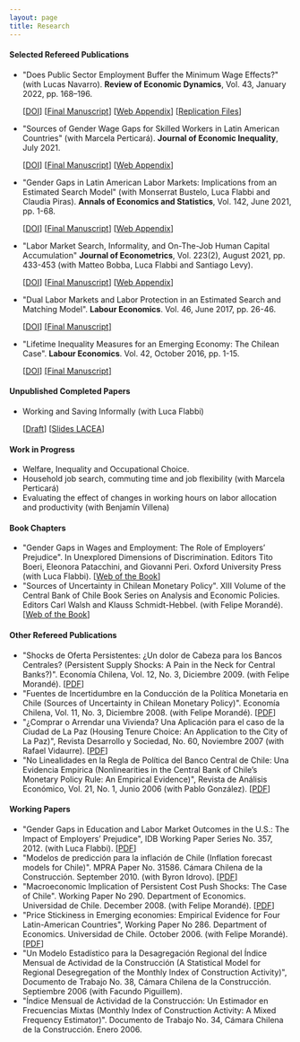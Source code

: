 ```yaml
---
layout: page
title: Research
---
```


#### Selected Refereed Publications

- "Does Public Sector Employment Buffer the Minimum Wage Effects?" (with Lucas Navarro). **Review of Economic Dynamics**, Vol. 43, January 2022, pp. 168–196. 

    [[DOI](https://doi.org/10.1016/j.red.2021.02.004)] [[Final Manuscript](/assets/pdf/Navarro_Tejada_RED_2022.pdf)] [[Web Appendix](/assets/pdf/Navarro_Tejada_RED_2022_Appendix.pdf)] [[Replication Files](https://ideas.repec.org/c/red/ccodes/20-43.html)]

- "Sources of Gender Wage Gaps for Skilled Workers in Latin American Countries" (with Marcela Perticará). **Journal of Economic Inequality**, July 2021. 

    [[DOI](https://link.springer.com/10.1007/s10888-021-09500-y)] [[Final Manuscript](https://rdcu.be/cpQzV)] [[Web Appendix](/assets/pdf/Perticara_Tejada_GGLA_2021_appendix.pdf)]

- "Gender Gaps in Latin American Labor Markets: Implications from an Estimated Search Model" (with Monserrat Bustelo, Luca Flabbi and Claudia Piras). **Annals of Economics and Statistics**, Vol. 142, June 2021, pp. 1-68. 

    [[DOI](https://doi.org/10.15609/annaeconstat2009.142.0111)] [[Final Manuscript](/assets/pdf/TPFBpaper2021.pdf)] [[Web Appendix](/assets/pdf/TPFBpaper2021_appendix.pdf)]

- "Labor Market Search, Informality, and On-The-Job Human Capital Accumulation" **Journal of Econometrics**, Vol. 223(2), August 2021, pp. 433-453 (with Matteo Bobba, Luca Flabbi and Santiago Levy). 

    [[DOI](https://doi.org/10.1016/j.jeconom.2019.05.026)] [[Final Manuscript](/assets/pdf/Bobba_Flabbi_Levy_Tejada_JE_2021.pdf)] [[Web Appendix](/assets/pdf/Bobba_Flabbi_Levy_Tejada_WebAppendix.pdf)]

- "Dual Labor Markets and Labor Protection in an Estimated Search and Matching Model". **Labour Economics**. Vol. 46, June 2017, pp. 26-46. 

    [[DOI](https://doi.org/10.1016/j.labeco.2017.03.002)] [[Final Manuscript]](/assets/pdf/Tejada_LE_2017.pdf)

- "Lifetime Inequality Measures for an Emerging Economy: The Chilean Case". **Labour Economics**. Vol. 42, October 2016, pp. 1-15. 

    [[DOI](https://doi.org/10.1016/j.labeco.2016.06.002)] [[Final Manuscript]](/assets/pdf/Tejada_LE_2016.pdf)

#### Unpublished Completed Papers

- Working and Saving Informally (with Luca Flabbi) 

    [[Draft](/assets/pdf/Flabbi_Tejada_wsi_2022.pdf)] [[Slides LACEA](/assets/pdf/main_short.pdf)]

#### Work in Progress

- Welfare, Inequality and Occupational Choice.
- Household job search, commuting time and job flexibility (with Marcela Perticará)
- Evaluating the effect of changes in working hours on labor allocation and productivity (with Benjamín Villena)

#### Book Chapters

- "Gender Gaps in Wages and Employment: The Role of Employers’ Prejudice". In Unexplored Dimensions of Discrimination. Editors Tito Boeri, Eleonora Patacchini, and Giovanni Peri. Oxford University Press (with Luca Flabbi). [[Web of the Book](https://global.oup.com/academic/product/unexplored-dimensions-of-discrimination-9780198729853?q=Boeri&lang=en&cc=cl)]
- "Sources of Uncertainty in Chilean Monetary Policy". XIII Volume of the Central Bank of Chile Book Series on Analysis and Economic Policies. Editors Carl Walsh and Klauss Schmidt-Hebbel. (with Felipe Morandé). [[Web of the Book](https://www.bcentral.cl/en/web/central-bank-of-chile/-/volume-13-monetary-policy-under-uncertainty-and-learni-1)]

#### Other Refereed Publications

- "Shocks de Oferta Persistentes: ¿Un dolor de Cabeza para los Bancos Centrales? (Persistent Supply Shocks: A Pain in the Neck for Central Banks?)". Economía Chilena, Vol. 12, No. 3, Diciembre 2009. (with Felipe Morandé). [[PDF](https://www.bcentral.cl/en/web/guest/-/economia-chilena-volumen-12-n-3-diciembre-2009)]
- "Fuentes de Incertidumbre en la Conducción de la Política Monetaria en Chile (Sources of Uncertainty in Chilean Monetary Policy)". Economía Chilena, Vol. 11, No. 3, Diciembre 2008. (with Felipe Morandé). [[PDF](https://www.bcentral.cl/en/web/guest/-/economia-chilena-volumen-11-n-3-diciembre-20-1)]
- "¿Comprar o Arrendar una Vivienda? Una Aplicación para el caso de la Ciudad de La Paz (Housing Tenure Choice: An Application to the City of La Paz)", Revista Desarrollo y Sociedad, No. 60, Noviembre 2007 (with Rafael Vidaurre). [[PDF](https://economia.uniandes.edu.co/images/archivos/pdfs/Articulos_Revista_Desarrollo_y_Sociedad/Articulo60_7.pdf)]
- "No Linealidades en la Regla de Política del Banco Central de Chile: Una Evidencia Empírica (Nonlinearities in the Central Bank of Chile’s Monetary Policy Rule: An Empirical Evidence)", Revista de Análisis Económico, Vol. 21, No. 1, Junio 2006 (with Pablo González). [[PDF](http://www.rae-ear.org/index.php/rae/article/view/55/107)]

#### Working Papers

- "Gender Gaps in Education and Labor Market Outcomes in the U.S.: The Impact of Employers’ Prejudice", IDB Working Paper Series No. 357, 2012. (with Luca Flabbi). [[PDF](https://publications.iadb.org/handle/11319/4205)]
- "Modelos de predicción para la inflación de Chile (Inflation forecast models for Chile)". MPRA Paper No. 31586. Cámara Chilena de la Construcción. September 2010. (with Byron Idrovo). [[PDF](http://mpra.ub.uni-muenchen.de/31586/1/MPRA_paper_31586.pdf)]
- "Macroeconomic Implication of Persistent Cost Push Shocks: The Case of Chile". Working Paper No 290. Department of Economics. Universidad de Chile. December 2008. (with Felipe Morandé). [[PDF](http://www.econ.uchile.cl/uploads/publicacion/1de450f9-433c-42c6-ae67-2ef14c40a9df.pdf)]
- "Price Stickiness in Emerging economies: Empirical Evidence for Four Latin-American Countries", Working Paper No 286. Department of Economics. Universidad de Chile. October 2006. (with Felipe Morandé). [[PDF](http://www.econ.uchile.cl/uploads/publicacion/7f32e23f-1e96-4769-b9bb-c7a0df7eda82.pdf)]
- "Un Modelo Estadístico para la Desagregación Regional del Índice Mensual de Actividad de la Construcción (A Statistical Model for Regional Desegregation of the Monthly Index of Construction Activity)", Documento de Trabajo No. 38, Cámara Chilena de la Construcción. Septiembre 2006 (with Facundo Piguillem).
- "Índice Mensual de Actividad de la Construcción: Un Estimador en Frecuencias Mixtas (Monthly Index of Construction Activity: A Mixed Frequency Estimator)". Documento de Trabajo No. 34, Cámara Chilena de la Construcción. Enero 2006.
